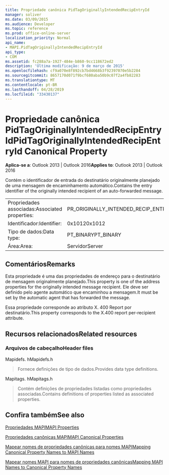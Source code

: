 ```yaml
---
title: Propriedade canônica PidTagOriginallyIntendedRecipEntryId
manager: soliver
ms.date: 03/09/2015
ms.audience: Developer
ms.topic: reference
ms.prod: office-online-server
localization_priority: Normal
api_name:
- MAPI.PidTagOriginallyIntendedRecipEntryId
api_type:
- COM
ms.assetid: fc288a7a-1927-484e-b860-9cc118672ed2
description: 'Última modificação: 9 de março de 2015'
ms.openlocfilehash: cf9a070e8f892cb7bd4668b3f92397070e5b2284
ms.sourcegitcommit: 8657170d071f9bcf680aba50b9c07f2a4fb82283
ms.translationtype: MT
ms.contentlocale: pt-BR
ms.lasthandoff: 04/28/2019
ms.locfileid: "33430137"
---
```

# <a name="pidtagoriginallyintendedrecipentryid-canonical-property"></a><span data-ttu-id="4ea5f-103">Propriedade canônica PidTagOriginallyIntendedRecipEntryId</span><span class="sxs-lookup"><span data-stu-id="4ea5f-103">PidTagOriginallyIntendedRecipEntryId Canonical Property</span></span>

  
  
<span data-ttu-id="4ea5f-104">**Aplica-se a**: Outlook 2013 | Outlook 2016</span><span class="sxs-lookup"><span data-stu-id="4ea5f-104">**Applies to**: Outlook 2013 | Outlook 2016</span></span> 
  
<span data-ttu-id="4ea5f-105">Contém o identificador de entrada do destinatário originalmente planejado de uma mensagem de encaminhamento automático.</span><span class="sxs-lookup"><span data-stu-id="4ea5f-105">Contains the entry identifier of the originally intended recipient of an auto-forwarded message.</span></span>
  
|||
|:-----|:-----|
|<span data-ttu-id="4ea5f-106">Propriedades associadas:</span><span class="sxs-lookup"><span data-stu-id="4ea5f-106">Associated properties:</span></span>  <br/> |<span data-ttu-id="4ea5f-107">PR_ORIGINALLY_INTENDED_RECIP_ENTRYID</span><span class="sxs-lookup"><span data-stu-id="4ea5f-107">PR_ORIGINALLY_INTENDED_RECIP_ENTRYID</span></span>  <br/> |
|<span data-ttu-id="4ea5f-108">Identificador:</span><span class="sxs-lookup"><span data-stu-id="4ea5f-108">Identifier:</span></span>  <br/> |<span data-ttu-id="4ea5f-109">0x1012</span><span class="sxs-lookup"><span data-stu-id="4ea5f-109">0x1012</span></span>  <br/> |
|<span data-ttu-id="4ea5f-110">Tipo de dados:</span><span class="sxs-lookup"><span data-stu-id="4ea5f-110">Data type:</span></span>  <br/> |<span data-ttu-id="4ea5f-111">PT_BINARY</span><span class="sxs-lookup"><span data-stu-id="4ea5f-111">PT_BINARY</span></span>  <br/> |
|<span data-ttu-id="4ea5f-112">Área:</span><span class="sxs-lookup"><span data-stu-id="4ea5f-112">Area:</span></span>  <br/> |<span data-ttu-id="4ea5f-113">Servidor</span><span class="sxs-lookup"><span data-stu-id="4ea5f-113">Server</span></span>  <br/> |
   
## <a name="remarks"></a><span data-ttu-id="4ea5f-114">Comentários</span><span class="sxs-lookup"><span data-stu-id="4ea5f-114">Remarks</span></span>

<span data-ttu-id="4ea5f-115">Esta propriedade é uma das propriedades de endereço para o destinatário de mensagem originalmente planejado.</span><span class="sxs-lookup"><span data-stu-id="4ea5f-115">This property is one of the address properties for the originally intended message recipient.</span></span> <span data-ttu-id="4ea5f-116">Ele deve ser definido pelo agente automático que encaminhou a mensagem.</span><span class="sxs-lookup"><span data-stu-id="4ea5f-116">It must be set by the automatic agent that has forwarded the message.</span></span>
  
<span data-ttu-id="4ea5f-117">Essa propriedade corresponde ao atributo X. 400 Report por destinatário.</span><span class="sxs-lookup"><span data-stu-id="4ea5f-117">This property corresponds to the X.400 report per-recipient attribute.</span></span>
  
## <a name="related-resources"></a><span data-ttu-id="4ea5f-118">Recursos relacionados</span><span class="sxs-lookup"><span data-stu-id="4ea5f-118">Related resources</span></span>

### <a name="header-files"></a><span data-ttu-id="4ea5f-119">Arquivos de cabeçalho</span><span class="sxs-lookup"><span data-stu-id="4ea5f-119">Header files</span></span>

<span data-ttu-id="4ea5f-120">Mapidefs. h</span><span class="sxs-lookup"><span data-stu-id="4ea5f-120">Mapidefs.h</span></span>
  
> <span data-ttu-id="4ea5f-121">Fornece definições de tipo de dados.</span><span class="sxs-lookup"><span data-stu-id="4ea5f-121">Provides data type definitions.</span></span>
    
<span data-ttu-id="4ea5f-122">Mapitags. h</span><span class="sxs-lookup"><span data-stu-id="4ea5f-122">Mapitags.h</span></span>
  
> <span data-ttu-id="4ea5f-123">Contém definições de propriedades listadas como propriedades associadas.</span><span class="sxs-lookup"><span data-stu-id="4ea5f-123">Contains definitions of properties listed as associated properties.</span></span>
    
## <a name="see-also"></a><span data-ttu-id="4ea5f-124">Confira também</span><span class="sxs-lookup"><span data-stu-id="4ea5f-124">See also</span></span>



[<span data-ttu-id="4ea5f-125">Propriedades MAPI</span><span class="sxs-lookup"><span data-stu-id="4ea5f-125">MAPI Properties</span></span>](mapi-properties.md)
  
[<span data-ttu-id="4ea5f-126">Propriedades canônicas MAPI</span><span class="sxs-lookup"><span data-stu-id="4ea5f-126">MAPI Canonical Properties</span></span>](mapi-canonical-properties.md)
  
[<span data-ttu-id="4ea5f-127">Mapear nomes de propriedades canônicas para nomes MAPI</span><span class="sxs-lookup"><span data-stu-id="4ea5f-127">Mapping Canonical Property Names to MAPI Names</span></span>](mapping-canonical-property-names-to-mapi-names.md)
  
[<span data-ttu-id="4ea5f-128">Mapear nomes MAPI para nomes de propriedades canônicas</span><span class="sxs-lookup"><span data-stu-id="4ea5f-128">Mapping MAPI Names to Canonical Property Names</span></span>](mapping-mapi-names-to-canonical-property-names.md)


